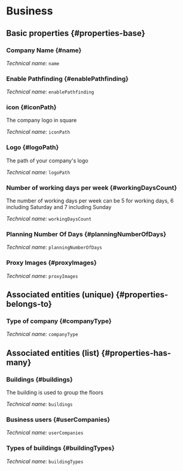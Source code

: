 # Business
<!--- THIS FILE IS GENERATED PLEASE DO NOT EDIT IT DIRECTLY --->



## Basic properties {#properties-base}

### Company Name {#name}



*Technical name:* ```name```

### Enable Pathfinding {#enablePathfinding}



*Technical name:* ```enablePathfinding```

### icon {#iconPath}

The company logo in square

*Technical name:* ```iconPath```

### Logo {#logoPath}

The path of your company's logo

*Technical name:* ```logoPath```

### Number of working days per week {#workingDaysCount}

The number of working days per week can be 5 for working days, 6 including Saturday and 7 including Sunday

*Technical name:* ```workingDaysCount```

### Planning Number Of Days {#planningNumberOfDays}



*Technical name:* ```planningNumberOfDays```

### Proxy Images {#proxyImages}



*Technical name:* ```proxyImages```


## Associated entities (unique) {#properties-belongs-to}

### Type of company {#companyType}



*Technical name:* ```companyType```


## Associated entities (list) {#properties-has-many}

### Buildings {#buildings}

The building is used to group the floors

*Technical name:* ```buildings```

### Business users {#userCompanies}



*Technical name:* ```userCompanies```

### Types of buildings {#buildingTypes}



*Technical name:* ```buildingTypes```




